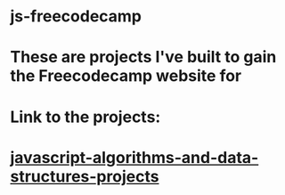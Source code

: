 # js-freecodecamp

# These are projects I've built to gain the Freecodecamp website for 

# Link to the projects:
# [javascript-algorithms-and-data-structures-projects](https://rumiani.github.io/js-freecodecamp/)
